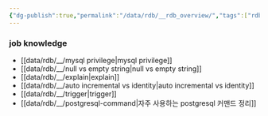 ```yaml
---
{"dg-publish":true,"permalink":"/data/rdb/__rdb_overview/","tags":["rdb","overview"],"created":"","updated":""}
---
```



### job knowledge
- [[data/rdb/__/mysql privilege\|mysql privilege]]
- [[data/rdb/__/null vs empty string\|null vs empty string]]
- [[data/rdb/__/explain\|explain]]
- [[data/rdb/__/auto incremental vs identity\|auto incremental vs identity]]
- [[data/rdb/__/trigger\|trigger]]
- [[data/rdb/__/postgresql-command\|자주 사용하는 postgresql 커맨드 정리]]

